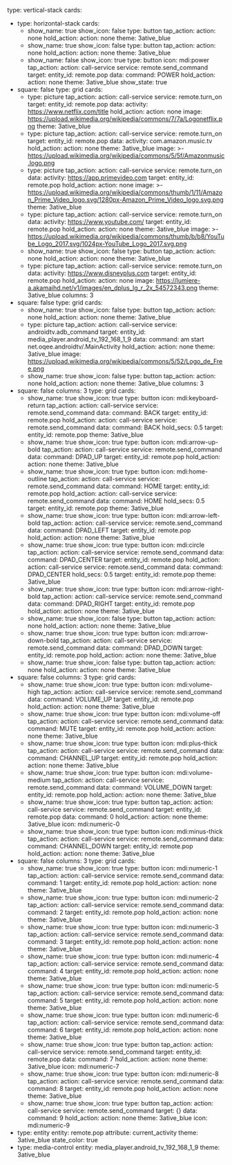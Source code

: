 type: vertical-stack
cards:
  - type: horizontal-stack
    cards:
      - show_name: true
        show_icon: false
        type: button
        tap_action:
          action: none
        hold_action:
          action: none
        theme: 3ative_blue
      - show_name: true
        show_icon: false
        type: button
        tap_action:
          action: none
        hold_action:
          action: none
        theme: 3ative_blue
      - show_name: false
        show_icon: true
        type: button
        icon: mdi:power
        tap_action:
          action: call-service
          service: remote.send_command
          target:
            entity_id: remote.pop
          data:
            command: POWER
        hold_action:
          action: none
        theme: 3ative_blue
        show_state: true
  - square: false
    type: grid
    cards:
      - type: picture
        tap_action:
          action: call-service
          service: remote.turn_on
          target:
            entity_id: remote.pop
          data:
            activity: https://www.netflix.com/title
        hold_action:
          action: none
        image: https://upload.wikimedia.org/wikipedia/commons/7/7a/Logonetflix.png
        theme: 3ative_blue
      - type: picture
        tap_action:
          action: call-service
          service: remote.turn_on
          target:
            entity_id: remote.pop
          data:
            activity: com.amazon.music.tv
        hold_action:
          action: none
        theme: 3ative_blue
        image: >-
          https://upload.wikimedia.org/wikipedia/commons/5/5f/Amazonmusic.logo.png
      - type: picture
        tap_action:
          action: call-service
          service: remote.turn_on
          data:
            activity: https://app.primevideo.com
          target:
            entity_id: remote.pop
        hold_action:
          action: none
        image: >-
          https://upload.wikimedia.org/wikipedia/commons/thumb/1/11/Amazon_Prime_Video_logo.svg/1280px-Amazon_Prime_Video_logo.svg.png
        theme: 3ative_blue
      - type: picture
        tap_action:
          action: call-service
          service: remote.turn_on
          data:
            activity: https://www.youtube.com/
          target:
            entity_id: remote.pop
        hold_action:
          action: none
        theme: 3ative_blue
        image: >-
          https://upload.wikimedia.org/wikipedia/commons/thumb/b/b8/YouTube_Logo_2017.svg/1024px-YouTube_Logo_2017.svg.png
      - show_name: true
        show_icon: false
        type: button
        tap_action:
          action: none
        hold_action:
          action: none
        theme: 3ative_blue
      - type: picture
        tap_action:
          action: call-service
          service: remote.turn_on
          data:
            activity: https://www.disneyplus.com
          target:
            entity_id: remote.pop
        hold_action:
          action: none
        image: https://lumiere-a.akamaihd.net/v1/images/en_dplus_lg_r_2x_54572343.png
        theme: 3ative_blue
    columns: 3
  - square: false
    type: grid
    cards:
      - show_name: true
        show_icon: false
        type: button
        tap_action:
          action: none
        hold_action:
          action: none
        theme: 3ative_blue
      - type: picture
        tap_action:
          action: call-service
          service: androidtv.adb_command
          target:
            entity_id: media_player.android_tv_192_168_1_9
          data:
            command: am start net.oqee.androidtv/.MainActivity
        hold_action:
          action: none
        theme: 3ative_blue
        image: https://upload.wikimedia.org/wikipedia/commons/5/52/Logo_de_Free.png
      - show_name: true
        show_icon: false
        type: button
        tap_action:
          action: none
        hold_action:
          action: none
        theme: 3ative_blue
    columns: 3
  - square: false
    columns: 3
    type: grid
    cards:
      - show_name: true
        show_icon: true
        type: button
        icon: mdi:keyboard-return
        tap_action:
          action: call-service
          service: remote.send_command
          data:
            command: BACK
          target:
            entity_id: remote.pop
        hold_action:
          action: call-service
          service: remote.send_command
          data:
            command: BACK
            hold_secs: 0.5
          target:
            entity_id: remote.pop
        theme: 3ative_blue
      - show_name: true
        show_icon: true
        type: button
        icon: mdi:arrow-up-bold
        tap_action:
          action: call-service
          service: remote.send_command
          data:
            command: DPAD_UP
          target:
            entity_id: remote.pop
        hold_action:
          action: none
        theme: 3ative_blue
      - show_name: true
        show_icon: true
        type: button
        icon: mdi:home-outline
        tap_action:
          action: call-service
          service: remote.send_command
          data:
            command: HOME
          target:
            entity_id: remote.pop
        hold_action:
          action: call-service
          service: remote.send_command
          data:
            command: HOME
            hold_secs: 0.5
          target:
            entity_id: remote.pop
        theme: 3ative_blue
      - show_name: true
        show_icon: true
        type: button
        icon: mdi:arrow-left-bold
        tap_action:
          action: call-service
          service: remote.send_command
          data:
            command: DPAD_LEFT
          target:
            entity_id: remote.pop
        hold_action:
          action: none
        theme: 3ative_blue
      - show_name: true
        show_icon: true
        type: button
        icon: mdi:circle
        tap_action:
          action: call-service
          service: remote.send_command
          data:
            command: DPAD_CENTER
          target:
            entity_id: remote.pop
        hold_action:
          action: call-service
          service: remote.send_command
          data:
            command: DPAD_CENTER
            hold_secs: 0.5
          target:
            entity_id: remote.pop
        theme: 3ative_blue
      - show_name: true
        show_icon: true
        type: button
        icon: mdi:arrow-right-bold
        tap_action:
          action: call-service
          service: remote.send_command
          data:
            command: DPAD_RIGHT
          target:
            entity_id: remote.pop
        hold_action:
          action: none
        theme: 3ative_blue
      - show_name: true
        show_icon: false
        type: button
        tap_action:
          action: none
        hold_action:
          action: none
        theme: 3ative_blue
      - show_name: true
        show_icon: true
        type: button
        icon: mdi:arrow-down-bold
        tap_action:
          action: call-service
          service: remote.send_command
          data:
            command: DPAD_DOWN
          target:
            entity_id: remote.pop
        hold_action:
          action: none
        theme: 3ative_blue
      - show_name: true
        show_icon: false
        type: button
        tap_action:
          action: none
        hold_action:
          action: none
        theme: 3ative_blue
  - square: false
    columns: 3
    type: grid
    cards:
      - show_name: true
        show_icon: true
        type: button
        icon: mdi:volume-high
        tap_action:
          action: call-service
          service: remote.send_command
          data:
            command: VOLUME_UP
          target:
            entity_id: remote.pop
        hold_action:
          action: none
        theme: 3ative_blue
      - show_name: true
        show_icon: true
        type: button
        icon: mdi:volume-off
        tap_action:
          action: call-service
          service: remote.send_command
          data:
            command: MUTE
          target:
            entity_id: remote.pop
        hold_action:
          action: none
        theme: 3ative_blue
      - show_name: true
        show_icon: true
        type: button
        icon: mdi:plus-thick
        tap_action:
          action: call-service
          service: remote.send_command
          data:
            command: CHANNEL_UP
          target:
            entity_id: remote.pop
        hold_action:
          action: none
        theme: 3ative_blue
      - show_name: true
        show_icon: true
        type: button
        icon: mdi:volume-medium
        tap_action:
          action: call-service
          service: remote.send_command
          data:
            command: VOLUME_DOWN
          target:
            entity_id: remote.pop
        hold_action:
          action: none
        theme: 3ative_blue
      - show_name: true
        show_icon: true
        type: button
        tap_action:
          action: call-service
          service: remote.send_command
          target:
            entity_id: remote.pop
          data:
            command: 0
        hold_action:
          action: none
        theme: 3ative_blue
        icon: mdi:numeric-0
      - show_name: true
        show_icon: true
        type: button
        icon: mdi:minus-thick
        tap_action:
          action: call-service
          service: remote.send_command
          data:
            command: CHANNEL_DOWN
          target:
            entity_id: remote.pop
        hold_action:
          action: none
        theme: 3ative_blue
  - square: false
    columns: 3
    type: grid
    cards:
      - show_name: true
        show_icon: true
        type: button
        icon: mdi:numeric-1
        tap_action:
          action: call-service
          service: remote.send_command
          data:
            command: 1
          target:
            entity_id: remote.pop
        hold_action:
          action: none
        theme: 3ative_blue
      - show_name: true
        show_icon: true
        type: button
        icon: mdi:numeric-2
        tap_action:
          action: call-service
          service: remote.send_command
          data:
            command: 2
          target:
            entity_id: remote.pop
        hold_action:
          action: none
        theme: 3ative_blue
      - show_name: true
        show_icon: true
        type: button
        icon: mdi:numeric-3
        tap_action:
          action: call-service
          service: remote.send_command
          data:
            command: 3
          target:
            entity_id: remote.pop
        hold_action:
          action: none
        theme: 3ative_blue
      - show_name: true
        show_icon: true
        type: button
        icon: mdi:numeric-4
        tap_action:
          action: call-service
          service: remote.send_command
          data:
            command: 4
          target:
            entity_id: remote.pop
        hold_action:
          action: none
        theme: 3ative_blue
      - show_name: true
        show_icon: true
        type: button
        icon: mdi:numeric-5
        tap_action:
          action: call-service
          service: remote.send_command
          data:
            command: 5
          target:
            entity_id: remote.pop
        hold_action:
          action: none
        theme: 3ative_blue
      - show_name: true
        show_icon: true
        type: button
        icon: mdi:numeric-6
        tap_action:
          action: call-service
          service: remote.send_command
          data:
            command: 6
          target:
            entity_id: remote.pop
        hold_action:
          action: none
        theme: 3ative_blue
      - show_name: true
        show_icon: true
        type: button
        tap_action:
          action: call-service
          service: remote.send_command
          target:
            entity_id: remote.pop
          data:
            command: 7
        hold_action:
          action: none
        theme: 3ative_blue
        icon: mdi:numeric-7
      - show_name: true
        show_icon: true
        type: button
        icon: mdi:numeric-8
        tap_action:
          action: call-service
          service: remote.send_command
          data:
            command: 8
          target:
            entity_id: remote.pop
        hold_action:
          action: none
        theme: 3ative_blue
      - show_name: true
        show_icon: true
        type: button
        tap_action:
          action: call-service
          service: remote.send_command
          target: {}
          data:
            command: 9
        hold_action:
          action: none
        theme: 3ative_blue
        icon: mdi:numeric-9
  - type: entity
    entity: remote.pop
    attribute: current_activity
    theme: 3ative_blue
    state_color: true
  - type: media-control
    entity: media_player.android_tv_192_168_1_9
    theme: 3ative_blue
